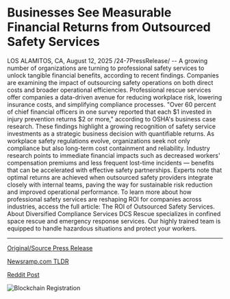 # Businesses See Measurable Financial Returns from Outsourced Safety Services

LOS ALAMITOS, CA, August 12, 2025 /24-7PressRelease/ -- A growing number of organizations are turning to professional safety services to unlock tangible financial benefits, according to recent findings. Companies are examining the impact of outsourcing safety operations on both direct costs and broader operational efficiencies.  Professional rescue services offer companies a data-driven avenue for reducing workplace risk, lowering insurance costs, and simplifying compliance processes. "Over 60 percent of chief financial officers in one survey reported that each $1 invested in injury prevention returns $2 or more," according to OSHA's business case research. These findings highlight a growing recognition of safety service investments as a strategic business decision with quantifiable returns.  As workplace safety regulations evolve, organizations seek not only compliance but also long-term cost containment and reliability. Industry research points to immediate financial impacts such as decreased workers' compensation premiums and less frequent lost-time incidents — benefits that can be accelerated with effective safety partnerships. Experts note that optimal returns are achieved when outsourced safety providers integrate closely with internal teams, paving the way for sustainable risk reduction and improved operational performance.  To learn more about how professional safety services are reshaping ROI for companies across industries, access the full article: The ROI of Outsourced Safety Services.  About Diversified Compliance Services  DCS Rescue specializes in confined space rescue and emergency response services. Our highly trained team is equipped to handle hazardous situations and protect your workers. 

---

[Original/Source Press Release](https://www.24-7pressrelease.com/press-release/525749/businesses-see-measurable-financial-returns-from-outsourced-safety-services)
                    

[Newsramp.com TLDR](https://newsramp.com/curated-news/investing-in-safety-services-yields-high-financial-returns/99940ea6139442bdc2e419b3557f1fc9) 

 



[Reddit Post](https://www.reddit.com/r/Business_NewsRamp/comments/1mo247e/investing_in_safety_services_yields_high/) 



![Blockchain Registration](https://cdn.newsramp.app/24-7PressRelease/qrcode/258/12/ideaD5fg.webp)